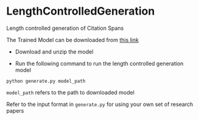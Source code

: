 # LengthControlledGeneration
Length controlled generation of Citation Spans


The Trained Model can be downloaded from [this link](https://drive.google.com/drive/folders/1BAR3kzBXKQqNXgca3cHzUc1DmKWH_TWH?usp=share_link)

* Download and unzip the model

* Run the following command to run the length controlled generation model

```
python generate.py model_path
```

`model_path` refers to the path to downloaded model


Refer to the input format in `generate.py` for using your own set of research papers 